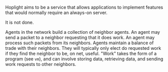 Hoplight aims to be a service that allows applications to implement features that would normally require an always-on server.

It is not done.

Agents in the network build a collection of neighbor agents. 
An agent may send a packet to a neighbor requesting that it does work.
An agent may process such packets from its neighbors.
Agents maintain a balance of trade with their neighbors.
They will typically only elect do requested work if they find the neighbor to be, on net, useful.
"Work" takes the form of a program (see `vm`), and can involve storing data, retrieving data, and sending work requests to other neighbors.
